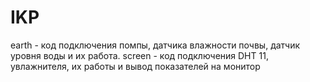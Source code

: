 # IKP 
earth - код подключения помпы, датчика влажности почвы, датчик уровня воды и их работа.
screen - код подключения DHT 11, увлажнителя, их работы и вывод показателей на монитор
